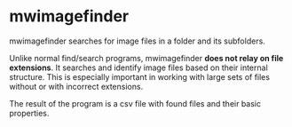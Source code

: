 # mwimagefinder

mwimagefinder searches for image files in a folder and its subfolders.

Unlike normal find/search programs, mwimagefinder **does not relay on file extensions**. It searches and identify image files based on their internal structure. This is especially important in working with large sets of files without or with incorrect extensions. 

The result of the program is a csv file with found files and their basic properties.


